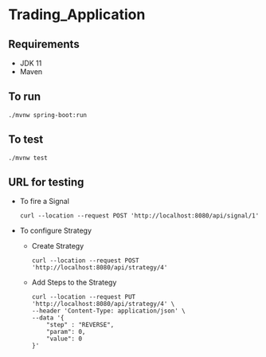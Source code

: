 # Trading_Application

## Requirements

- JDK 11
- Maven

## To run

```
./mvnw spring-boot:run
```

## To test

```
./mvnw test
```

## URL for testing

- To fire a Signal
  ```
  curl --location --request POST 'http://localhost:8080/api/signal/1'
  ```
- To configure Strategy 
    - Create Strategy
      ```
      curl --location --request POST 'http://localhost:8080/api/strategy/4'
      ```

    - Add Steps to the Strategy

      ```
      curl --location --request PUT 'http://localhost:8080/api/strategy/4' \
      --header 'Content-Type: application/json' \
      --data '{
          "step" : "REVERSE",
          "param": 0,
          "value": 0
      }'
      ```


